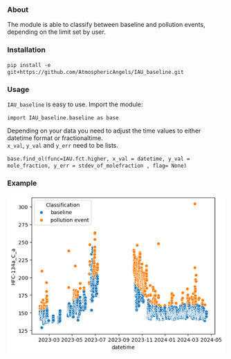 ### About

The module is able to classify between baseline and pollution events, depending on the limit set by user. 

### Installation

```
pip install -e git+https://github.com/AtmosphericAngels/IAU_baseline.git
```

### Usage

`IAU_baseline` is easy to use. Import the module:
```
import IAU_baseline.baseline as base
```
Depending on your data you need to adjust the time values to either datetime format or fractionaltime. <br>
`x_val`, `y_val` and `y_err` need to be lists. 

```
base.find_ol(func=IAU.fct.higher, x_val = datetime, y_val = mole_fraction, y_err = stdev_of_molefraction , flag= None)
```

### Example

![Baseline](./example/baseline.png)
